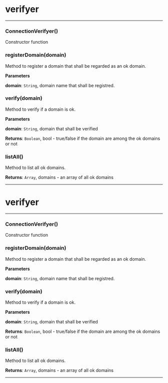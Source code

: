 # verifyer





* * *

### ConnectionVerifyer() 

Constructor function



### registerDomain(domain) 

Method to register a domain that shall be regarded
as an ok domain.

**Parameters**

**domain**: `String`, domain name that shall be registred.



### verify(domain) 

Method to verify if a domain is ok.

**Parameters**

**domain**: `String`, domain that shall be verified

**Returns**: `Boolean`, bool - true/false if the domain are among the ok domains or not


### listAll() 

Method to list all ok domains.

**Returns**: `Array`, domains - an array of all ok domains



* * *

# verifyer





* * *

### ConnectionVerifyer() 

Constructor function



### registerDomain(domain) 

Method to register a domain that shall be regarded
as an ok domain.

**Parameters**

**domain**: `String`, domain name that shall be registred.



### verify(domain) 

Method to verify if a domain is ok.

**Parameters**

**domain**: `String`, domain that shall be verified

**Returns**: `Boolean`, bool - true/false if the domain are among the ok domains or not


### listAll() 

Method to list all ok domains.

**Returns**: `Array`, domains - an array of all ok domains



* * *










